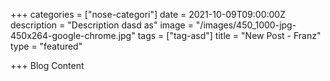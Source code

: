 +++
categories = ["nose-categori"]
date = 2021-10-09T09:00:00Z
description = "Description dasd as"
image = "/images/450_1000-jpg-450x264-google-chrome.jpg"
tags = ["tag-asd"]
title = "New Post - Franz"
type = "featured"

+++
Blog Content